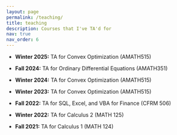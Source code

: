 ```yaml
---
layout: page
permalink: /teaching/
title: teaching
description: Courses that I've TA'd for
nav: true
nav_order: 6
---
```

- **Winter 2025:** TA for Convex Optimization (AMATH515)

- **Fall 2024:** TA for Ordinary Differential Equations (AMATH351)

- **Winter 2024:** TA for Convex Optimization (AMATH515)

- **Winter 2023:** TA for Convex Optimization (AMATH515)

- **Fall 2022:** TA for SQL, Excel, and VBA for Finance (CFRM 506)

- **Winter 2022:** TA for Calculus 2 (MATH 125)

- **Fall 2021:** TA for Calculus 1 (MATH 124)
